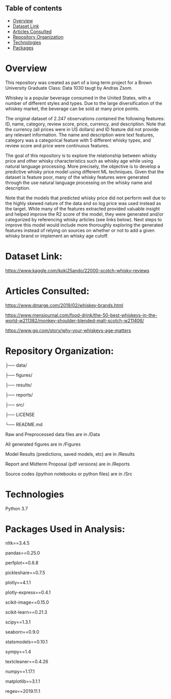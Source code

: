 ## Table of contents
* [Overview](#overview)
* [Dataset Link](#datasetlink)
* [Articles Consulted](#articlesconsulted)
* [Repository Organization](#repositoryorganization)
* [Technologies](#technologies)
* [Packages](#packages)

# Overview

This repository was created as part of a long term project for a Brown University Graduate Class: Data 1030 taugt by Andras Zsom.

Whiskey is a popular beverage consumed in the United States, with a number of different styles and types. Due to the large diversification of the whiskey market, the beverage can be sold at many price points.

The original dataset of 2.247 observations contained the following features: ID, name, category, review score, price, currency, and description. Note that the currency (all prices were in US dollars) and ID feature did not provide any relevant information. The name and description were text features, category was a categorical feature with 5 different whisky types, and review score and price were continuous features.

The goal of this repository is to explore the relationship between whisky price and other whisky characteristics such as whisky age while using natural language processing.  More precisely, the objective is to develop a predictive whisky price model using different ML techniques. Given that the dataset is feature poor, many of the whisky features were generated through the use natural language processing on the whisky name and description. 

Note that the models that predicted whisky price did not perform well due to the highly skewed nature of the data and so log price was used instead as the target. While many of the features extracted provided valuable insight and helped improve the R2 score of the model, they were generated and/or categorized by referencing whisky articles (see links below). Next steps to improve this model would include more thoroughly exploring the generated features instead of relying on sources on whether or not to add a given whisky brand or implement an whisky age cutoff.

# Dataset Link:

https://www.kaggle.com/koki25ando/22000-scotch-whisky-reviews

# Articles Consulted:

https://www.dmarge.com/2019/02/whiskey-brands.html

https://www.mensjournal.com/food-drink/the-50-best-whiskeys-in-the-world-w211382/monkey-shoulder-blended-malt-scotch-w211406/

https://www.gq.com/story/why-your-whiskeys-age-matters

# Repository Organization:

├── data/ 

├── figures/ 

├── results/  

├── reports/ 

├── src/ 

├── LICENSE 

└── README.md 

Raw and Preprocessed data files are in /Data

All generated figures are in /Figures

Model Results (predictions, saved models, etc) are in /Results

Report and Midterm Proposal (pdf versions) are in /Reports

Source codes (ipython notebooks or python files) are in /Src 

# Technologies 

Python 3.7

# Packages Used in Analysis: 

nltk==3.4.5

pandas==0.25.0

perfplot==0.6.8

pickleshare==0.7.5

plotly==4.1.1

plotly-express==0.4.1

scikit-image==0.15.0

scikit-learn==0.21.3

scipy==1.3.1

seaborn==0.9.0

statsmodels==0.10.1

sympy==1.4

textcleaner==0.4.26

numpy==1.17.1

matplotlib==3.1.1

regex==2019.11.1
